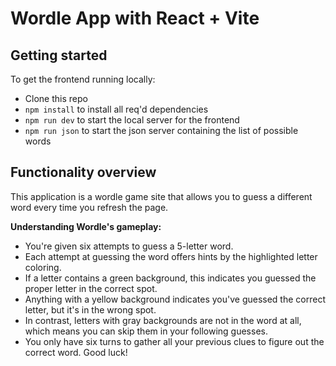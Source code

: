 # Wordle App with React + Vite

## Getting started

To get the frontend running locally:

- Clone this repo
- `npm install` to install all req'd dependencies
- `npm run dev` to start the local server for the frontend
- `npm run json` to start the json server containing the list of possible words

## Functionality overview

This application is a wordle game site that allows you to guess a different word every time you refresh the page.

**Understanding Wordle's gameplay:**

- You're given six attempts to guess a 5-letter word.
- Each attempt at guessing the word offers hints by the highlighted letter coloring.
- If a letter contains a green background, this indicates you guessed the proper letter in the correct spot.
- Anything with a yellow background indicates you've guessed the correct letter, but it's in the wrong spot.
- In contrast, letters with gray backgrounds are not in the word at all, which means you can skip them in your following guesses.
- You only have six turns to gather all your previous clues to figure out the correct word. Good luck!